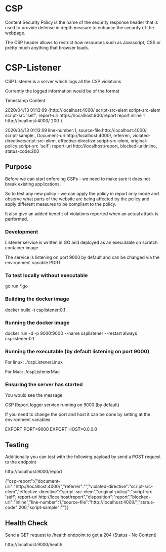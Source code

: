 # CSP

Content Security Policy is the name of the security response header that is used to provide defense in depth measure to enhance the security of the webpage.

The CSP header allows to restrict how resources such as Javascript, CSS or pretty much anything that browser loads.

# CSP-Listener

CSP Listener is a server which logs all the CSP violations

Currently the logged information would be of the format

Timestamp   Content

2020/04/13 01:13:09 {http://localhost:4000/  script-src-elem script-src-elem script-src 'self'; report-uri https://localhost:900/report report inline 1 http://localhost:4000/ 200 }

2020/04/13 01:13:09 line-number:1, source-file:http://localhost:4000/, script-sample:, Document-uri:http://localhost:4000/, referrer:, violated-directive:script-src-elem, effective-directive:script-src-elem, original-policy:script-src 'self'; report-uri http://localhost/report, blocked-uri:inline, status-code:200

## Purpose

Before we can start enforcing CSPs - we need to make sure it does not break existing applications.

So to test any new policy - we can apply the policy in report only mode and observe what parts of the website are being affected by the policy and apply different measures to be compliant to the policy.

It also give an added benefit of violations reported when an actual attack is performed.

### Development

Listener service is written in GO and deployed as an executable on scratch container image

The service is listening on port 9000 by default and can be changed via the environment variable PORT

### To test locally without executable

go run *.go

### Building the docker image

docker build -t csplistener:0.1 .

### Running the docker image

docker run -d -p 9000:9000 --name csplistener --restart always csplistener:0.1

### Running the executable (by default listening on port 9000)

For linux: ./cspListenerLinux

For Mac: ./cspListenerMac

### Ensuring the server has started
You would see the message

CSP Report logger service running on 9000 (by default)

If you need to change the port and host it can be done by setting at the environment variables

EXPORT PORT=9000
EXPORT HOST=0.0.0.0

## Testing

Additionally you can test with the following payload by send a POST request to the endpoint

http://localhost:9000/report

{"csp-report":{"document-uri":"http://localhost:4000/","referrer":"","violated-directive":"script-src-elem","effective-directive":"script-src-elem","original-policy":"script-src 'self'; report-uri http://localhost/report","disposition":"report","blocked-uri":"inline","line-number":1,"source-file":"http://localhost:4000/","status-code":200,"script-sample":""}}

## Health Check

Send a GET request to /health endpoint to get a 204 (Status - No Content)

http://localhost:9000/health